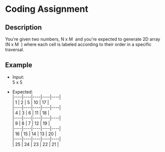 # Coding Assignment
## Description
You're given two numbers, ​N x M ​ and you're expected to generate 2D array (​N x M ​ ) where each cell is labeled according to their order in a specific traversal.

## Example
* Input:  
5 x 5 

* Expected:  
|----|----|----|----|----|  
| 1  | 2  | 5  | 10 | 17 |  
|----|----|----|----|----|  
| 4  | 3  | 6  | 11 | 18 |  
|----|----|----|----|----|  
| 9  | 8  | 7  | 12 | 19 |  
|----|----|----|----|----|  
| 16 | 15 | 14 | 13 | 20 |  
|----|----|----|----|----|  
| 25 | 24 | 23 | 22 | 21 |  

 
